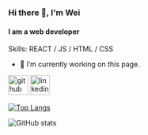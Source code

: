 ### Hi there 👋, I'm Wei
#### I am a web developer

Skills: REACT / JS / HTML / CSS

- 🔭 I’m currently working on this page. 


[<img src='https://cdn.jsdelivr.net/npm/simple-icons@3.0.1/icons/github.svg' alt='github' height='40'>](https://github.com/Dasistwei)  [<img src='https://cdn.jsdelivr.net/npm/simple-icons@3.0.1/icons/linkedin.svg' alt='linkedin' height='40'>](https://www.linkedin.com/in/Dasistwei/)  

[![Top Langs](https://github-readme-stats.vercel.app/api/top-langs/?username=Dasistwei)](https://github.com/anuraghazra/github-readme-stats)

![GitHub stats](https://github-readme-stats.vercel.app/api?username=Dasistwei&show_icons=true)  

